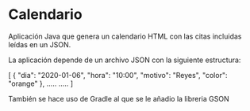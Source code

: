 # Calendario
Aplicación Java que genera un calendario HTML con las citas incluidas leídas en un JSON.

La aplicación depende de un archivo JSON con la siguiente estructura:

[
  {
    "dia": "2020-01-06",
    "hora": "10:00",
    "motivo": "Reyes",
    "color": "orange"
  },
  .....
  .....
]

También se hace uso de Gradle al que se le añadio la libreria GSON
